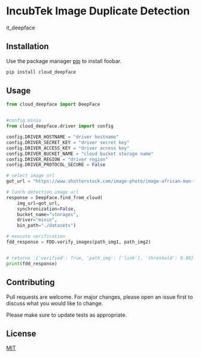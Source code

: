 # IncubTek Image Duplicate Detection

it_deepface
## Installation

Use the package manager [pip](https://pip.pypa.io/en/stable/) to install foobar.

```bash
pip install cloud_deepface  
```

## Usage

```python
from cloud_deepface import DeepFace


#config minio
from cloud_deepface.driver import config

config.DRIVER_HOSTNAME = "driver hostname"
config.DRIVER_SECRET_KEY = "driver secret key"
config.DRIVER_ACCESS_KEY = "driver access key"
config.DRIVER_BUCKET_NAME = "cloud bucket storage name"
config.DRIVER_REGION = "driver region"
config.DRIVER_PROTOCOL_SECURE = False

# select image url
got_url = "https://www.shutterstock.com/image-photo/image-african-man-foot-wearworkshop-600nw-1839501016.jpg"

# lunch detection image url
response = DeepFace.find_from_cloud(
    img_url=got_url,
    synchronization=False,
    bucket_name="storages",
    driver="minio",
    bin_path="./datasets")

# execute verification
fdd_response = FDD.verify_images(path_img1, path_img2)


# returns '{'verified': True, 'path_img': ['link'], 'threshold': 0.68}'
print(fdd_response)
```

## Contributing

Pull requests are welcome. For major changes, please open an issue first
to discuss what you would like to change.

Please make sure to update tests as appropriate.

## License

[MIT](https://choosealicense.com/licenses/mit/)